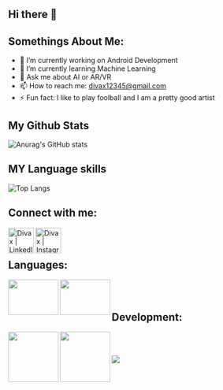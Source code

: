 ## Hi there 👋
## Somethings About Me:

- 🔭 I’m currently working on Android Development
- 🌱 I’m currently learning Machine Learning
- 💬 Ask me about AI or AR/VR
- 📫 How to reach me: divax12345@gmail.com
- ⚡ Fun fact: I like to play foolball and I am a pretty good artist

## My Github Stats
![Anurag's GitHub stats](https://github-readme-stats.vercel.app/api?username=shahdivax&show_icons=true&theme=radical)

## MY Language skills
![Top Langs](https://github-readme-stats.vercel.app/api/top-langs/?username=shahdivax&layout=compact)




## Connect with me:
[<img align="left" alt="Divax | LinkedIn" height = "52px" width="52px" src="https://www.logo.wine/a/logo/LinkedIn/LinkedIn-Icon-Logo.wine.svg" />](https://www.linkedin.com/in/divax-shah/)
[<img align="left" alt="Divax | Instagram" height = "52px" width="52px" src="https://www.logo.wine/a/logo/Instagram/Instagram-Logo.wine.svg" />](https://www.instagram.com/dj_shah_6045/)

<br/>
<br/>

## Languages:
<img align="left" height="72px" width="102px" src="https://www.logo.wine/a/logo/Python_(programming_language)/Python_(programming_language)-Logo.wine.svg" />
<img align="left" height="72px" width="102px" src="https://www.logo.wine/a/logo/Java_(programming_language)/Java_(programming_language)-Logo.wine.svg" />

<br/>
<br/>

## Development:
<img align="left" height="102px" width="102px" src="https://upload.wikimedia.org/wikipedia/commons/3/37/Firebase_Logo.svg" />
<img align="left" height="102px" width="102px" src="https://upload.wikimedia.org/wikipedia/commons/9/92/Android_Studio_Trademark.svg" />

<br/>
<br/>

![](https://komarev.com/ghpvc/?username=shahdivax)
